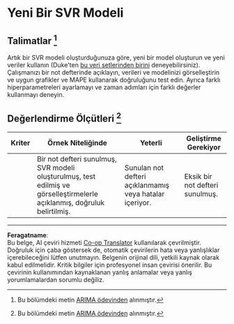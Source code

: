 <!--
CO_OP_TRANSLATOR_METADATA:
{
  "original_hash": "94aa2fc6154252ae30a3f3740299707a",
  "translation_date": "2025-09-06T07:50:41+00:00",
  "source_file": "7-TimeSeries/3-SVR/assignment.md",
  "language_code": "tr"
}
-->
# Yeni Bir SVR Modeli

## Talimatlar [^1]

Artık bir SVR modeli oluşturduğunuza göre, yeni bir model oluşturun ve yeni veriler kullanın (Duke'ten [bu veri setlerinden birini](http://www2.stat.duke.edu/~mw/ts_data_sets.html) deneyebilirsiniz). Çalışmanızı bir not defterinde açıklayın, verileri ve modelinizi görselleştirin ve uygun grafikler ve MAPE kullanarak doğruluğunu test edin. Ayrıca farklı hiperparametreleri ayarlamayı ve zaman adımları için farklı değerler kullanmayı deneyin.

## Değerlendirme Ölçütleri [^1]

| Kriter   | Örnek Niteliğinde                                           | Yeterli                                                  | Geliştirme Gerekiyor             |
| -------- | ----------------------------------------------------------- | -------------------------------------------------------- | --------------------------------- |
|          | Bir not defteri sunulmuş, SVR modeli oluşturulmuş, test edilmiş ve görselleştirmelerle açıklanmış, doğruluk belirtilmiş. | Sunulan not defteri açıklanmamış veya hatalar içeriyor. | Eksik bir not defteri sunulmuş.  |

[^1]: Bu bölümdeki metin [ARIMA ödevinden](https://github.com/microsoft/ML-For-Beginners/tree/main/7-TimeSeries/2-ARIMA/assignment.md) alınmıştır.

---

**Feragatname**:  
Bu belge, AI çeviri hizmeti [Co-op Translator](https://github.com/Azure/co-op-translator) kullanılarak çevrilmiştir. Doğruluk için çaba göstersek de, otomatik çevirilerin hata veya yanlışlıklar içerebileceğini lütfen unutmayın. Belgenin orijinal dili, yetkili kaynak olarak kabul edilmelidir. Kritik bilgiler için profesyonel insan çevirisi önerilir. Bu çevirinin kullanımından kaynaklanan yanlış anlamalar veya yanlış yorumlamalardan sorumlu değiliz.